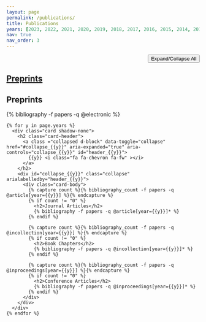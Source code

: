 ```yaml
---
layout: page
permalink: /publications/
title: Publications
years: [2023, 2022, 2021, 2020, 2019, 2018, 2017, 2016, 2015, 2014, 2012, 2011, 2010, 2009, 2008, 2007, 2006, 2004]
nav: true
nav_order: 3
---
```

<!-- _pages/publications.md -->
<div class="publications">

  <p style="text-align:right"><button class="btn btn-expand" type="button">Expand/Collapse All</button></p>
  <div class="card shadow-none">
    <h2 class="card-header">
      <a class="collapsed d-block" data-toggle="collapse" href="#collapse_pre" aria-expanded="true" aria-controls="collapse_pre" id="header_pre">
        Preprints <i class="fa fa-chevron fa-fw"></i>
      </a>
    </h2>
    <div id="collapse_pre" class="collapse" aria-labelledby="header_pre">
      <div class="card-body">
        <h2>Preprints</h2>
        {% bibliography -f papers -q @electronic %}
      </div>
    </div>
  </div>


    {% for y in page.years %}
      <div class="card shadow-none">
        <h2 class="card-header">
          <a class ="collapsed d-block" data-toggle="collapse" href="#collapse_{{y}}" aria-expanded="true" aria-controls="collapse_{{y}}" id="header_{{y}}">
            {{y}} <i class="fa fa-chevron fa-fw" ></i>
          </a>
        </h2>
        <div id="collapse_{{y}}" class="collapse" arialabelledby="header_{{y}}">
          <div class="card-body">
            {% capture count %}{% bibliography_count -f papers -q @article[year={{y}}] %}{% endcapture %}
            {% if count != "0" %}
              <h2>Journal Articles</h2>
              {% bibliography -f papers -q @article[year={{y}}]* %}
            {% endif %}

            {% capture count %}{% bibliography_count -f papers -q @incollection[year={{y}}] %}{% endcapture %}
            {% if count != "0" %}
              <h2>Book Chapters</h2>
              {% bibliography -f papers -q @incollection[year={{y}}]* %}
            {% endif %}

            {% capture count %}{% bibliography_count -f papers -q @inproceedings[year={{y}}] %}{% endcapture %}
            {% if count != "0" %}
              <h2>Conference Articles</h2>
              {% bibliography -f papers -q @inproceedings[year={{y}}]* %}
            {% endif %}
          </div>
        </div>  
      </div>
    {% endfor %}

</div>
